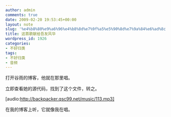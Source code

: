 ```yaml
---
author: admin
comments: true
date: 2009-02-20 19:53:45+00:00
layout: note
slug: '%e4%b8%80%e9%a6%96%e4%b8%8d%e7%9f%a5%e5%90%8d%e7%9a%84%e6%ad%8c'
title: 这首歌献给吾友风华
wordpress_id: 1926
categories:
- 不好归类
tags:
- 不好归类
- 音频
---
```


打开谷雨的博客，他就在那里唱。

立即查看她的源代码，找到了这个文件，转之。

[audio:http://backpacker.qsc99.net/music/113.mp3]

在我的博客上听，它就像我在唱。

